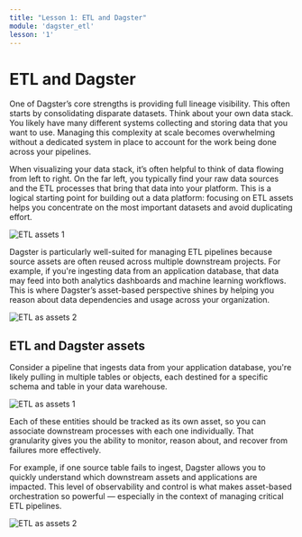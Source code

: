 ```yaml
---
title: "Lesson 1: ETL and Dagster"
module: 'dagster_etl'
lesson: '1'
---
```


# ETL and Dagster

One of Dagster’s core strengths is providing full lineage visibility. This often starts by consolidating disparate datasets. Think about your own data stack. You likely have many different systems collecting and storing data that you want to use. Managing this complexity at scale becomes overwhelming without a dedicated system in place to account for the work being done across your pipelines.

When visualizing your data stack, it’s often helpful to think of data flowing from left to right. On the far left, you typically find your raw data sources and the ETL processes that bring that data into your platform. This is a logical starting point for building out a data platform: focusing on ETL assets helps you concentrate on the most important datasets and avoid duplicating effort.

![ETL assets 1](/images/dagster-etl/lesson-1/etl-assets-1.png)

Dagster is particularly well-suited for managing ETL pipelines because source assets are often reused across multiple downstream projects. For example, if you're ingesting data from an application database, that data may feed into both analytics dashboards and machine learning workflows. This is where Dagster’s asset-based perspective shines by helping you reason about data dependencies and usage across your organization.

![ETL as assets 2](/images/dagster-etl/lesson-1/etl-assets-2.png)

## ETL and Dagster assets

Consider a pipeline that ingests data from your application database, you're likely pulling in multiple tables or objects, each destined for a specific schema and table in your data warehouse.

![ETL as assets 1](/images/dagster-etl/lesson-1/etl-as-assets-1.png)

Each of these entities should be tracked as its own asset, so you can associate downstream processes with each one individually. That granularity gives you the ability to monitor, reason about, and recover from failures more effectively.

For example, if one source table fails to ingest, Dagster allows you to quickly understand which downstream assets and applications are impacted. This level of observability and control is what makes asset-based orchestration so powerful — especially in the context of managing critical ETL pipelines.

![ETL as assets 2](/images/dagster-etl/lesson-1/etl-as-assets-2.png)
